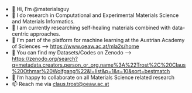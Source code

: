- 👋 Hi, I’m @materialsguy
- 👀 I do research in Computational and Experimental Materials Science and Materials Informatics.
- 🌱 I am currently researching self-healing materials combined with data-centric approaches.
- 🧠 I'm part of the platform for machine learning at the Austrian Academy of Sciences --> https://www.oeaw.ac.at/mla2s/home
- 🔬 You can find my Datasets/Codes on Zenodo --> https://zenodo.org/search?q=metadata.creators.person_or_org.name%3A%22Trost%2C%20Claus%20Othmar%20Wolfgang%22&l=list&p=1&s=10&sort=bestmatch
- 💞️ I’m happy to collaborate on all Materials Science related research
- 📫 Reach me via claus.trost@oeaw.ac.at

